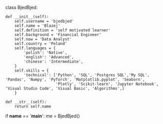 class BjedBjed:

    def __init__(self):
        self.username = 'bjedbjed'
        self.name = 'Blazej'
        self.definition = 'self motivated learner'
        self.background = 'Financial Engineer' 
        self.now = 'Data Analyst'
        self.country = 'Poland'
        self.languages = {
            'polish': 'Native',
            'english': 'Advanced',
            'chinese': 'Intermediate',
        }
        self.skills = {
            'technical': ['Python', 'SQL', 'Postgres SQL','My SQL', 'Pandas', 'Numpy', 'PyTorch', 'Matplotlib.pyplot', 'Seaborn',
                          'Plotly', 'Scikit-learn', 'Jupyter Notebook', 'Visual Studio Code', 'Visual Basic', 'Algorithms',]
        }

    def __str__(self):
        return self.name

if __name__ == '__main__':
    me = BjedBjed()
